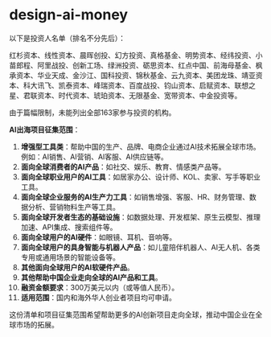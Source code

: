 # design-ai-money

以下是投资人名单（排名不分先后）：

红杉资本、线性资本、晨晖创投、幻方投资、真格基金、明势资本、经纬投资、小苗郎程、阿里战投、创新工场、绿洲投资、砺思资本、红点中国、前海母基金、枫承资本、华业天成、金沙江、国科投资、锦秋基金、云九资本、美团龙珠、靖亚资本、科大讯飞、凯泰资本、峰瑞资本、百度战投、钧山资本、启赋资本、联想之星、君联资本、时代资本、琥珀资本、无限基金、宽带资本、中金投资等。

由于篇幅限制，未能列出全部163家参与投资的机构。

**AI出海项目征集范围**：
1. **增强型工具类**：帮助中国的生产、品牌、电商企业通过AI技术拓展全球市场。例如：AI销售、AI营销、AI客服、AI供应链等。
2. **面向全球消费者的AI产品**：如社交、娱乐、教育、情感类产品等。
3. **面向全球职业用户的AI工具**：如居家办公、设计师、KOL、卖家、写手等职业工具。
4. **面向全球企业服务的AI生产力工具**：如销售增强、客服、HR、财务管理、数据分析、营销物料生产等工具。
5. **面向全球开发者生态的基础设施**：如数据处理、开发框架、原生云模型、推理加速、API集成、搜索组件等。
6. **面向全球用户的AI硬件**：如眼镜、耳机、音响等。
7. **面向全球用户的具身智能与机器人产品**：如儿童陪伴机器人、AI无人机、各类专用或通用场景的智能设备等。
8. **其他面向全球用户的AI软硬件产品**。
9. **其他帮助中国企业走向全球的AI产品和工具**。
10. **融资金额要求**：300万美元以内（或等值人民币）。
11. **适用范围**：国内和海外华人创业者项目均可申请。

这份清单和项目征集范围希望帮助更多的AI创新项目走向全球，推动中国企业在全球市场的拓展。